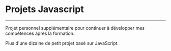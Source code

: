 # Projets Javascript

---

Projet personnel supplémentaire pour continuer à développer mes compétences après la formation.

Plus d'une dizaine de petit projet basé sur JavaScript.
